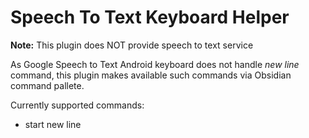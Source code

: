 # Speech To Text Keyboard Helper

**Note:** This plugin does NOT provide speech to text service

As Google Speech to Text Android keyboard does not handle _new line_ command, this plugin makes available such commands via Obsidian command pallete.

Currently supported commands:
- start new line